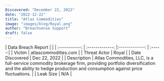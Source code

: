 ```yaml
---
Discovered: "December 22, 2022"
date: "2022-12-22"
title: "Atlas Commodities"
image: "images/blog/Royal.png"
author: "Breachsense Support"
draft: false
---
```


| Data Breach Report           |              | 
| :-----------: | :-------------:     |:-------------:    | :-----:|
| Victim      | atlascommodities.com      | 
| Threat Actor      | Royal      | 
| Date Discovered      | Dec 22, 2022      | 
| Description      | Atlas Commodities, LLC, is a full-service commodity brokerage firm, providing portfolio diversification and the ability to hedge production and consumption against price fluctuations.      | 
| Leak Size      | N/A      | 

